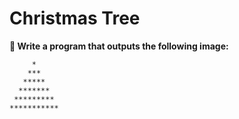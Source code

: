 
# Christmas Tree

**🎯 Write a program that outputs the following image:**

         *
        ***
       *****
      *******
     *********
    ***********
